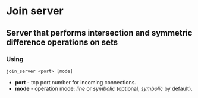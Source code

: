 # Join server
## Server that performs intersection and symmetric difference operations on sets
### Using
```
join_server <port> [mode]
```
- **port** - tcp port number for incoming connections.
- **mode** - operation mode: *line* or *symbolic* (optional, *symbolic* by default).